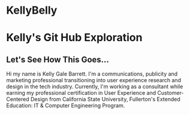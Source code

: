 # KellyBelly
<h1> Kelly's Git Hub Exploration </h1>
<h2> Let's See How This Goes...</h2>
<p> Hi my name is Kelly Gale Barrett. I'm a communications, publicity and marketing professional transitioning into user experience research and design in the tech industry. Currently, I'm working as a consultant while earning my professional certification in User Experience and Customer-Centered Design from California State University, Fullerton's Extended Education: IT & Computer Engineering Program.</p>

